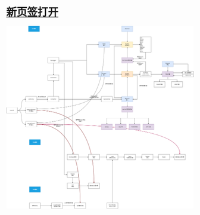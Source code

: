 # <a href="./png/yao_database-xun-schema.drawio.png" target="_blank">新页签打开</a>

![](./png/yao_database_xun_schema.drawio.png)
